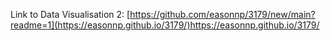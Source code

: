 Link to Data Visualisation 2: [https://github.com/easonnp/3179/new/main?readme=1](https://easonnp.github.io/3179/)https://easonnp.github.io/3179/
